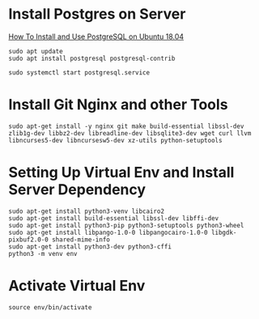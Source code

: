 # Install Postgres on Server
[How To Install and Use PostgreSQL on Ubuntu 18.04](https://www.digitalocean.com/community/tutorials/how-to-install-and-use-postgresql-on-ubuntu-18-04)
```console
sudo apt update
sudo apt install postgresql postgresql-contrib
```

```console
sudo systemctl start postgresql.service
```

# Install Git Nginx and other Tools
```console
sudo apt-get install -y nginx git make build-essential libssl-dev zlib1g-dev libbz2-dev libreadline-dev libsqlite3-dev wget curl llvm libncurses5-dev libncursesw5-dev xz-utils python-setuptools         
```
# Setting Up Virtual Env and Install Server Dependency
```console
sudo apt-get install python3-venv libcairo2
sudo apt-get install build-essential libssl-dev libffi-dev
sudo apt-get install python3-pip python3-setuptools python3-wheel
sudo apt-get install libpango-1.0-0 libpangocairo-1.0-0 libgdk-pixbuf2.0-0 shared-mime-info
sudo apt-get install python3-dev python3-cffi
python3 -m venv env
```

# Activate Virtual Env
```console
source env/bin/activate
```
